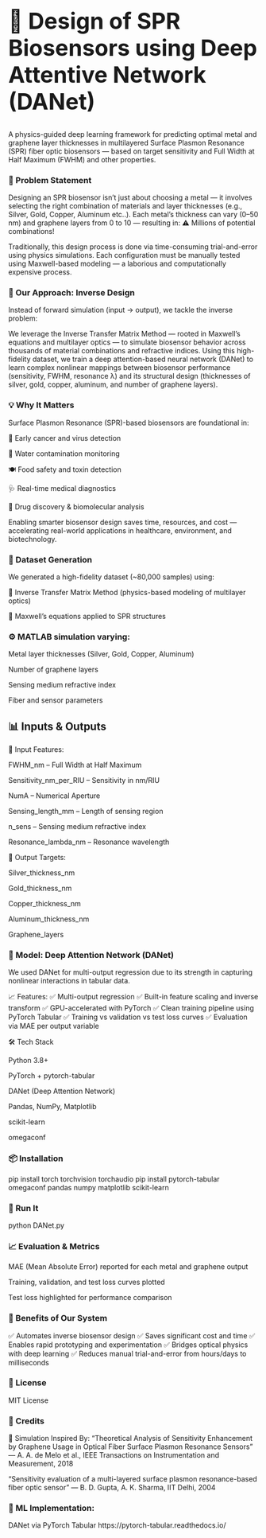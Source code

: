<h1 style="font-size:3.2em">🧠 Design of SPR Biosensors using Deep Attentive Network (DANet)</h1>


A physics-guided deep learning framework for predicting optimal metal and graphene layer thicknesses in multilayered Surface Plasmon Resonance (SPR) fiber optic biosensors — based on target sensitivity and Full Width at Half Maximum (FWHM) and other properties.


<h3>📌 Problem Statement </h3>
Designing an SPR biosensor isn’t just about choosing a metal — it involves selecting the right combination of materials and layer thicknesses (e.g., Silver, Gold, Copper, Aluminum etc..). Each metal’s thickness can vary (0–50 nm) and graphene layers from 0 to 10 — resulting in:
⚠️ Millions of potential combinations!

Traditionally, this design process is done via time-consuming trial-and-error using physics simulations. Each configuration must be manually tested using Maxwell-based modeling — a laborious and computationally expensive process.



<h3> 🔁 Our Approach: Inverse Design </h3>
Instead of forward simulation (input → output), we tackle the inverse problem:

We leverage the Inverse Transfer Matrix Method — rooted in Maxwell’s equations and multilayer optics — to simulate biosensor behavior across thousands of material combinations and refractive indices. Using this high-fidelity dataset, we train a deep attention-based neural network (DANet) to learn complex nonlinear mappings between biosensor performance (sensitivity, FWHM, resonance λ) and its structural design (thicknesses of silver, gold, copper, aluminum, and number of graphene layers).



<h3> 💡 Why It Matters </h3>


Surface Plasmon Resonance (SPR)-based biosensors are foundational in:

🧬 Early cancer and virus detection

🌊 Water contamination monitoring

🍽️ Food safety and toxin detection

🩺 Real-time medical diagnostics

🧪 Drug discovery & biomolecular analysis

Enabling smarter biosensor design saves time, resources, and cost — accelerating real-world applications in healthcare, environment, and biotechnology.



<h3>🔬 Dataset Generation</h3>

We generated a high-fidelity dataset (~80,000 samples) using:

📐 Inverse Transfer Matrix Method (physics-based modeling of multilayer optics)

🧮 Maxwell’s equations applied to SPR structures

<h3>⚙️ MATLAB simulation varying:</h3>

Metal layer thicknesses (Silver, Gold, Copper, Aluminum)

Number of graphene layers

Sensing medium refractive index

Fiber and sensor parameters


<h2>📊 Inputs & Outputs </h2>

🔢 Input Features:

FWHM_nm – Full Width at Half Maximum

Sensitivity_nm_per_RIU – Sensitivity in nm/RIU

NumA – Numerical Aperture

Sensing_length_mm – Length of sensing region

n_sens – Sensing medium refractive index

Resonance_lambda_nm – Resonance wavelength


🎯 Output Targets:

Silver_thickness_nm

Gold_thickness_nm

Copper_thickness_nm

Aluminum_thickness_nm

Graphene_layers

<h3>🧠 Model: Deep Attention Network (DANet) </h3>

We used DANet for multi-output regression due to its strength in capturing nonlinear interactions in tabular data.

📈 Features:
✅ Multi-output regression
✅ Built-in feature scaling and inverse transform
✅ GPU-accelerated with PyTorch
✅ Clean training pipeline using PyTorch Tabular
✅ Training vs validation vs test loss curves
✅ Evaluation via MAE per output variable


</h3>🛠️ Tech Stack </h3>

Python 3.8+

PyTorch + pytorch-tabular

DANet (Deep Attention Network)

Pandas, NumPy, Matplotlib

scikit-learn

omegaconf


<h3>📦 Installation </h3>

pip install torch torchvision torchaudio
pip install pytorch-tabular omegaconf pandas numpy matplotlib scikit-learn
<h3>🚀 Run It </h3>
python DANet.py


<h3>📈 Evaluation & Metrics </h3>

MAE (Mean Absolute Error) reported for each metal and graphene output

Training, validation, and test loss curves plotted

Test loss highlighted for performance comparison


<h3>🔧 Benefits of Our System </h3>

✅ Automates inverse biosensor design
✅ Saves significant cost and time
✅ Enables rapid prototyping and experimentation
✅ Bridges optical physics with deep learning
✅ Reduces manual trial-and-error from hours/days to milliseconds


<h3>📜 License </h3>

MIT License

<h3>🙌 Credits </h3>

📘 Simulation Inspired By:
“Theoretical Analysis of Sensitivity Enhancement by Graphene Usage in Optical Fiber Surface Plasmon Resonance Sensors”
— A. A. de Melo et al., IEEE Transactions on Instrumentation and Measurement, 2018

“Sensitivity evaluation of a multi-layered surface plasmon resonance-based fiber optic sensor”
— B. D. Gupta, A. K. Sharma, IIT Delhi, 2004

<h3>🤖 ML Implementation: </h3>
DANet via PyTorch Tabular
https://pytorch-tabular.readthedocs.io/
